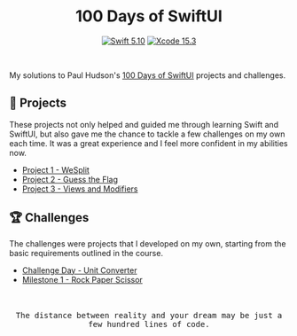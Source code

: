 <div align="center">
  <h1>100 Days of SwiftUI</h1>

[![Swift 5.10](https://img.shields.io/badge/Swift-5.10-orange?style=flat&logo=swift)](https://developer.apple.com/swift/) [![Xcode 15.3](https://img.shields.io/badge/Xcode-15.3-007ACC?style=flat&logo=Xcode&logoColor=blue)](https://developer.apple.com/xcode/)
</div>

<br/>

My solutions to Paul Hudson's [100 Days of SwiftUI](https://www.hackingwithswift.com/100/swiftui) projects and challenges.

## 🔖 Projects

These projects not only helped and guided me through learning Swift and SwiftUI, but also gave me the chance to tackle a few challenges on my own each time. It was a great experience and I feel more confident in my abilities now.

- [Project 1 - WeSplit](/01-WeSplit/)
- [Project 2 - Guess the Flag](/03-Guess%20the%20Flag/)
- [Project 3 - Views and Modifiers](/04-Views%20and%20Modifiers/)
<!--
- [Project 4 - BetterRest](/06-BetterRest/)
- [Project 5 - WordScramble](/07-WordScramble/)
- [Project 6 - Animations](/08-Animations)
- [Project 7 - iExpense](/10-iExpense/)
- [Project 8 - Moonshot](/11-Moonshot/)
- Project 9 - Drawing - 🚧 In Progress
- ...
-->

## 🏆 Challenges

The challenges were projects that I developed on my own, starting from the basic requirements outlined in the course.

<!--
- [Checkpoints](/00-Checkpoint/)
-->
- [Challenge Day - Unit Converter](/02-Challenge%20Day/)
- [Milestone 1 - Rock Paper Scissor](/05-Milestone%201/)
<!--
- Milestone 2 - Edutainment - 🚧 In Progress
- Milestone 3 - Habit Tracking
- ...
-->

<br />
<br />

<div align="center">
<samp>The distance between reality and your dream may be just a few hundred lines of code.<samp>
</div>
